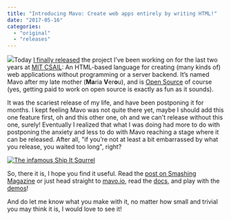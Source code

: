 ```yaml
---
title: "Introducing Mavo: Create web apps entirely by writing HTML!"
date: "2017-05-16"
categories: 
  - "original"
  - "releases"
---
```


![](http://mavo.io/logo.svg)Today [I finally released](https://www.smashingmagazine.com/2017/05/introducing-mavo/) the project I’ve been working on for the last two years at [MIT CSAIL](http://csail.mit.edu): An HTML-based language for creating (many kinds of) web applications without programming or a server backend. It’s named Mavo after my late mother (**Ma**ria **V**er**o**u), and is [Open Source](https://github.com/mavoweb/mavo) of course (yes, getting paid to work on open source is exactly as fun as it sounds).

It was the scariest release of my life, and have been postponing it for months. I kept feeling Mavo was not quite there yet, maybe I should add this one feature first, oh and this other one, oh and we can't release without this one, surely! Eventually I realized that what I was doing had more to do with postponing the anxiety and less to do with Mavo reaching a stage where it can be released. After all, "if you’re not at least a bit embarrassed by what you release, you waited too long", right?

[![The infamous Ship It Squrrel](https://shipitsquirrel.github.io/images/ship%20it%20squirrel.png)](https://shipitsquirrel.github.io/)

So, there it is, I hope you find it useful. Read the [post on Smashing Magazine](https://www.smashingmagazine.com/2017/05/introducing-mavo/) or just head straight to [mavo.io](http://mavo.io), read the [docs](http://mavo.io/docs/primer), and play with the [demos](http://mavo.io/demos)!

And do let me know what you make with it, no matter how small and trivial you may think it is, I would love to see it!

